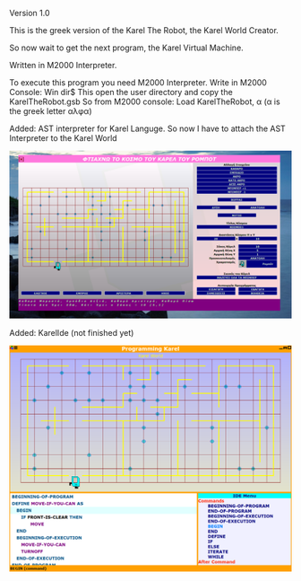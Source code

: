 Version 1.0

This is the greek version of the Karel The Robot, the Karel World Creator. 

So now wait to get the next program, the Karel Virtual Machine.

Written in M2000 Interpreter.

To execute this program you need M2000 Interpreter.
Write in M2000 Console:
Win dir$
This open the user directory and copy the KarelTheRobot.gsb
So from M2000 console:
Load KarelTheRobot, α
(α is the greek letter αλφα)


Added: AST interpreter for Karel Languge. So now I have to attach the AST Interpreter to the Karel World

<img src="screenshoot2.png" alt="screenshoot1" style="zoom:50%;" />

Added: KarelIde (not finished yet)

<img src="screenshoot3.png" alt="screenshoot1" style="zoom:50%;" />
